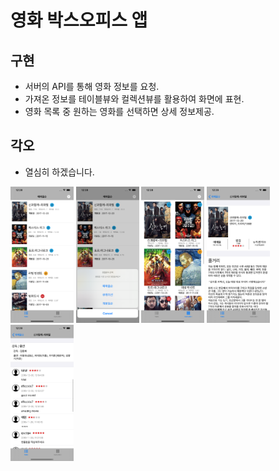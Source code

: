# 영화 박스오피스 앱

## 구현

- 서버의 API를 통해 영화 정보를 요청.
- 가져온 정보를 테이블뷰와 컬렉션뷰를 활용하여 화면에 표현.
- 영화 목록 중 원하는 영화를 선택하면 상세 정보제공.

## 각오

- 열심히 하겠습니다.

<img src="Submit/TableView.png" width="20%" height="20%"></img>
<img src="Submit/TableViewSort.png" width="20%" height="20%"></img>
<img src="Submit/CollectionView.png" width="20%" height="20%"></img>
<img src="Submit/MoveDetail1.png" width="20%" height="20%"></img>
<img src="Submit/MoveDetail2.png" width="20%" height="20%"></img>
